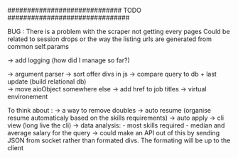 
#############################  TODO  ############################### 

BUG : There is a problem with the scraper not getting every pages 
Could be related to session drops or the way the listing urls are generated
from common self.params

-> add logging (how did I manage so far?)

-> argument parser
-> sort offer divs in js
-> compare query to db + last update (build relational db)  
-> move aioObject somewhere else
-> add href to job titles
-> virtual environement

To think about :
-> a way to remove doubles 
-> auto resume (organise resume automaticaly based on the skills requirements)
-> auto apply
-> cli view (long live the cli)
-> data analysis:
      - most skills required
      - median and average salary for the query
-> could make an API out of this by sending JSON from socket 
   rather than formated divs. The formating will be up to the client
